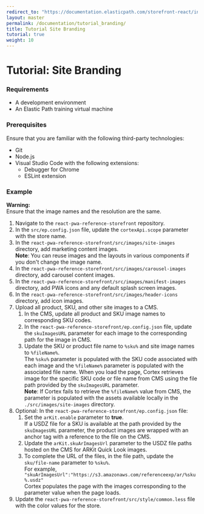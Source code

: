 ```yaml
---
redirect_to: "https://documentation.elasticpath.com/storefront-react/index.html"
layout: master
permalink: /documentation/tutorial_branding/
title: Tutorial Site Branding
tutorial: true
weight: 10
---
```

# Tutorial: Site Branding

### Requirements

* A development environment
* An Elastic Path training virtual machine

### Prerequisites

Ensure that you are familiar with the following third-party technologies:
* Git
* Node.js
* Visual Studio Code with the following extensions:
    * Debugger for Chrome
    * ESLint extension

### Example

**Warning:** <br/>
 Ensure that the image names and the resolution are the same.<br/>

1. Navigate to the `react-pwa-reference-storefront` repository.<br/>
2. In the `src/ep.config.json` file, update the `cortexApi.scope` parameter with the store name.<br/>
3. In the `react-pwa-reference-storefront⁩/src⁩/images⁩/site-images` directory, add marketing content images.<br/>
    **Note**: You can reuse images and the layouts in various components if you don't change the image name. <br/>
4. In the `react-pwa-reference-storefront⁩/src⁩/images⁩/carousel-images` directory, add carousel content images.<br/>
5. In the `react-pwa-reference-storefront⁩/src⁩/images⁩/manifest-images` directory, add PWA icons and any default splash screen images. <br/>
6. In the `react-pwa-reference-storefront⁩/src⁩/images⁩/header-icons` directory, add icon images. <br/>
7. Upload all product, SKU, and other site images to a CMS. <br/>
    1. In the CMS, update all product and SKU image names to corresponding SKU codes.<br/>
    2. In the `react-pwa-reference-storefront⁩/ep.config.json` file, update the `skuImagesURL` parameter for each image to the corresponding path for the image in CMS.<br/>
    3. Update the SKU or product file name to `%sku%` and site image names to `%fileName%`.<br/>
    The `%sku%` parameter is populated with the SKU code associated with each image and the  `%fileName%` parameter is populated with the associated file name. When you load the page, Cortex retrieves image for the specific SKU code or file name from CMS using the file path provided by the `skuImagesURL` parameter. <br/>
     **Note**: If Cortex fails to retrieve the `%fileName%` value from CMS, the parameter is populated with the assets available locally in the `./src/images/site-images` directory.<br/>
8. Optional: In the `react-pwa-reference-storefront⁩/ep.config.json` file:<br/>
    1. Set the `arKit.enable` parameter to **true**. <br/>
    If a USDZ file for a SKU is available at the path provided by the `skuImagesURL`  parameter, the product images are wrapped with an anchor tag with a reference to the file on the CMS.<br/>
    2. Update the `arKit.skuArImagesUrl` parameter to the USDZ file paths hosted on the CMS for ARKit Quick Look images.<br/>
    3. To complete the URL of the files, in the file path, update the `sku/file-name` parameter to `%sku%`. <br/>For example,
    ` "skuArImagesUrl":"https://s3.amazonaws.com/referenceexp/ar/%sku%.usdz"`<br/>
    Cortex populates the page with the images corresponding to the parameter value when the page loads.<br/>
9. Update the `react-pwa-reference-storefront⁩/src/style/common.less` file with the color values for the store.<br/>
